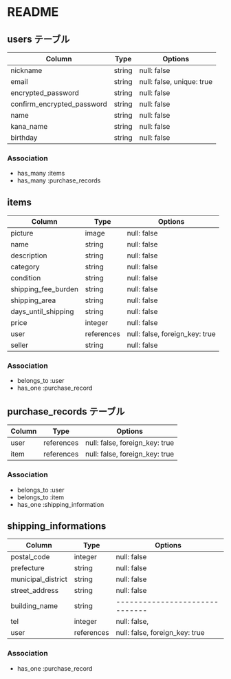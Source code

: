 # README

## users テーブル

|Column                      |Type  |Options                  |
|----------------------------|------|-------------------------|
|nickname                    |string|null: false              |
|email                       |string|null: false, unique: true|
|encrypted_password          |string|null: false              |
|confirm_encrypted_password  |string|null: false              |
|name                        |string|null: false              |
|kana_name                   |string|null: false              |
|birthday                    |string|null: false              |

### Association
- has_many :items
- has_many :purchase_records


## items

|Column              |Type      |Options                       |
|--------------------|----------|------------------------------|
|picture             |image     |null: false                   |
|name                |string    |null: false                   |
|description         |string    |null: false                   |
|category            |string    |null: false                   |
|condition           |string    |null: false                   |
|shipping_fee_burden |string    |null: false                   |
|shipping_area       |string    |null: false                   |
|days_until_shipping |string    |null: false                   |
|price               |integer   |null: false                   |
|user                |references|null: false, foreign_key: true|
|seller              |string    |null: false                   |

### Association
- belongs_to :user
- has_one :purchase_record


## purchase_records テーブル

|Column  |Type      |Options                       |
|--------|----------|------------------------------|
|user    |references|null: false, foreign_key: true|
|item    |references|null: false, foreign_key: true|

### Association
- belongs_to :user
- belongs_to :item 
- has_one :shipping_information


## shipping_informations

|Column            |Type      |Options                       |
|------------------|----------|------------------------------|
|postal_code       |integer   |null: false                   |
|prefecture        |string    |null: false                   |
|municipal_district|string    |null: false                   |
|street_address    |string    |null: false                   |
|building_name     |string    |------------------------------|
|tel               |integer   |null: false,                  |
|user              |references|null: false, foreign_key: true|

### Association
- has_one :purchase_record